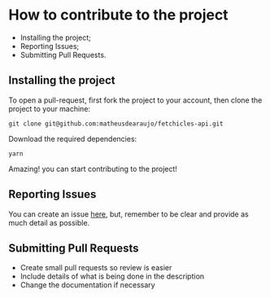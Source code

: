 # How to contribute to the project

- Installing the project;
- Reporting Issues;
- Submitting Pull Requests.

## Installing the project

To open a pull-request, first fork the project to your account, then clone the project to your machine:

`git clone git@github.com:matheusdearaujo/fetchicles-api.git`

Download the required dependencies:

`yarn`

Amazing! you can start contributing to the project!

## Reporting Issues

You can create an issue [here](https://github.com/BrasilAPI/cep-promise/issues), but, remember to be clear and provide as much detail as possible.

## Submitting Pull Requests
- Create small pull requests so review is easier
- Include details of what is being done in the description
- Change the documentation if necessary
